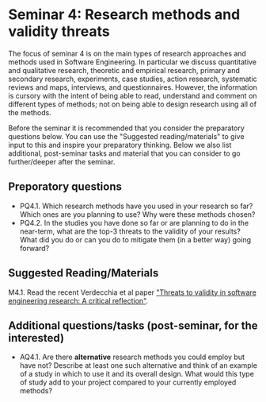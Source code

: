 # Seminar 4: Research methods and validity threats
The focus of seminar 4 is on the main types of research approaches and methods used in Software Engineering. In particular we discuss quantitative and qualitative research, theoretic and empirical research, primary and secondary research, experiments, case studies, action research, systematic reviews and maps, interviews, and questionnaires. However, the information is cursory with the intent of being able to read, understand and comment on different types of methods; not on being able to design research using all of the methods.

Before the seminar it is recommended that you consider the preparatory questions below. You can use the "Suggested reading/materials" to give input to this and inspire your preparatory thinking. Below we also list additional, post-seminar tasks and material that you can consider to go further/deeper after the seminar.

## Preporatory questions
- PQ4.1. Which research methods have you used in your research so far? Which ones are you planning to use? Why were these methods chosen?
- PQ4.2. In the studies you have done so far or are planning to do in the near-term, what are the top-3 threats to the validity of your results? What did you do or can you do to mitigate them (in a better way) going forward?

## Suggested Reading/Materials
M4.1. Read the recent Verdecchia et al paper ["Threats to validity in software engineering research: A critical reflection"](https://www.sciencedirect.com/science/article/pii/S0950584923001842?casa_token=_NTid5hsPucAAAAA:e0XXgCweBl3OXEGgqj-ph4fBO_SvjkTXq8AHxtgkgDY0-ArtIRgRO5dAFDp9MQVPaonmW3F4XNc).

## Additional questions/tasks (post-seminar, for the interested)
- AQ4.1. Are there **alternative** research methods you could employ but have not? Describe at least one such alternative and think of an example of a study in which to use it and its overall design. What would this type of study add to your project compared to your currently employed methods?
